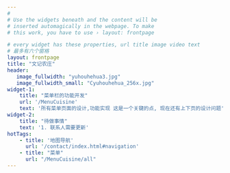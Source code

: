 ```yaml
---
#
# Use the widgets beneath and the content will be
# inserted automagically in the webpage. To make
# this work, you have to use › layout: frontpage

# every widget has these properties, url title image video text 
# 最多有六个窗格
layout: frontpage
title: "文记农庄"
header:
   image_fullwidth: "yuhouhehua3.jpg"
   image_fullwidth_small: "Cyuhouhehua_256x.jpg"
widget-1:
    title: "菜单栏的功能开发"
    url: '/MenuCuisine'
    text: '所有菜单页面的设计,功能实现 这是一个关键的点, 现在还有上下页的设计问题'
widget-2:
    title: "待做事情"
    text: '1. 联系人需要更新'
hotTags:
    - title: '地图导航' 
      url: '/contact/index.html#navigation' 
    - title: "菜单"
      url: "/MenuCuisine/all"
---
```



